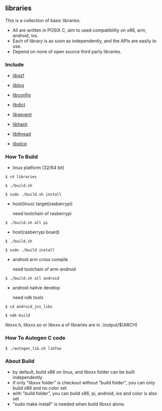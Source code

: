 ## libraries

  This is a collection of basic libraries.
  * All are written in POSIX C, aim to used compatibility on x86, arm, android, ios.
  * Each of library is as soon as independently, and the APIs are easily to use.
  * Depend on none of open source third party libraries.

### Include

  * [libgzf](libgzf/README.md)

  * [liblog](liblog/README.md)

  * [libconfig](libconfig/README.md)

  * [libdict](libdict/README.md)

  * [libgevent](libgevent/README.md)

  * [libhash](libhash/README.md)

  * [libthread](libthread/README.md)

  * [libptcp](libptcp/README.md)


### How To Build
  * linux platform (32/64 bit)

   `$ cd libraries`

   `$ ./build.sh`

   `$ sudo ./build.sh install`

  * host(linux) target(rasberrypi)

    need toolchain of rasberrypi

   `$ ./build.sh all pi`

  * host(rasberrypi board)

   `$ ./build.sh`

   `$ sudo ./build install`

  * android arm cross compile

    need toolchain of arm-android

   `$ ./build.sh all android`

  * android naitve develop

    need ndk tools

   `$ cd android_jni_libs`

   `$ ndk-build`

   libxxx.h, libxxx.so or libxxx.a of libraries are in ./output/$(ARCH)

### How To Autogen C code
  `$ ./autogen_lib.sh libfoo`

### About Build
  * by default, build x86 on linux, and libxxx folder can be built independently
  * if only "libxxx folder" is checkout without "build folder", you can only build x86 and no color set
  * with "build folder", you can build x86, pi, android, ios and color is also set
  * "sudo make install" is needed when build libxxx alone.


